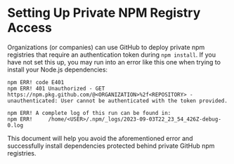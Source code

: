 # Setting Up Private NPM Registry Access

Organizations (or companies) can use GitHub to deploy private npm registries
that require an authentication token during `npm install`. If you have not
set this up, you may run into an error like this one when trying to install
your Node.js dependencies:

```
npm ERR! code E401
npm ERR! 401 Unauthorized - GET https://npm.pkg.github.com/@<ORGANIZATION>%2f<REPOSITORY> - unauthenticated: User cannot be authenticated with the token provided.

npm ERR! A complete log of this run can be found in:
npm ERR!     /home/<USER>/.npm/_logs/2023-09-03T22_23_54_426Z-debug-0.log
```

This document will help you avoid the aforementioned error and successfully
install dependencies protected behind private GitHub npm registries.
